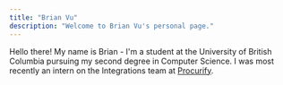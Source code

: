 ```yaml
---
title: "Brian Vu"
description: "Welcome to Brian Vu's personal page."
---
```


Hello there! My name is Brian - I'm a student at the University of British Columbia pursuing my second degree in Computer Science. I was most recently an intern on the Integrations team at [Procurify](https://www.procurify.com/).
